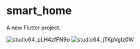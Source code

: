 # smart_home

A new Flutter project.

![studio64_pLH4zfFN9o](https://user-images.githubusercontent.com/94138023/216471932-7d6412eb-98e4-41a8-b8b5-a806531bf1cf.png)
![studio64_jTKpVgIz0W](https://user-images.githubusercontent.com/94138023/216473458-5333042f-5287-401e-bbc3-28b1eb84d448.png)
